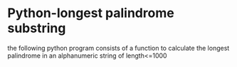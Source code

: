 # Python-longest palindrome substring
the following python program consists of a function to calculate the longest palindrome in an alphanumeric string of length&lt;=1000 
